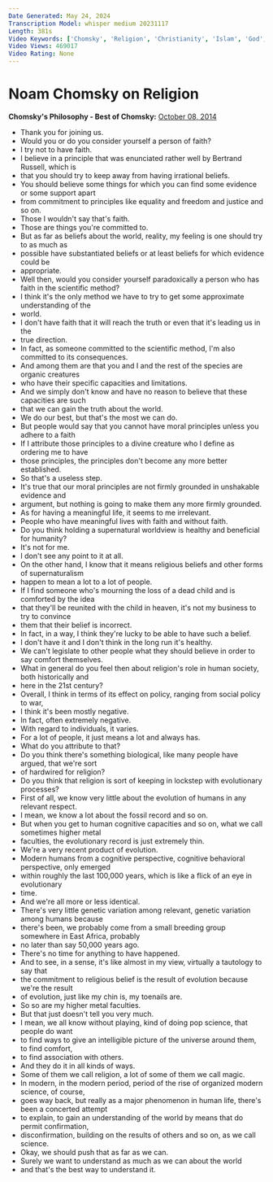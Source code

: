```yaml
---
Date Generated: May 24, 2024
Transcription Model: whisper medium 20231117
Length: 381s
Video Keywords: ['Chomsky', 'Religion', 'Christianity', 'Islam', 'God', 'Metaphysics', 'Religious', 'Atheism', 'agnosticism', 'Noam Chomsky', 'Faith', 'Evolution']
Video Views: 469017
Video Rating: None
---
```


# Noam Chomsky on Religion
**Chomsky's Philosophy - Best of Chomsky:** [October 08, 2014](https://www.youtube.com/watch?v=aZ51k8EiKh0)
*  Thank you for joining us.
*  Would you or do you consider yourself a person of faith?
*  I try not to have faith.
*  I believe in a principle that was enunciated rather well by Bertrand Russell, which is
*  that you should try to keep away from having irrational beliefs.
*  You should believe some things for which you can find some evidence or some support apart
*  from commitment to principles like equality and freedom and justice and so on.
*  Those I wouldn't say that's faith.
*  Those are things you're committed to.
*  But as far as beliefs about the world, reality, my feeling is one should try to as much as
*  possible have substantiated beliefs or at least beliefs for which evidence could be
*  appropriate.
*  Well then, would you consider yourself paradoxically a person who has faith in the scientific method?
*  I think it's the only method we have to try to get some approximate understanding of the
*  world.
*  I don't have faith that it will reach the truth or even that it's leading us in the
*  true direction.
*  In fact, as someone committed to the scientific method, I'm also committed to its consequences.
*  And among them are that you and I and the rest of the species are organic creatures
*  who have their specific capacities and limitations.
*  And we simply don't know and have no reason to believe that these capacities are such
*  that we can gain the truth about the world.
*  We do our best, but that's the most we can do.
*  But people would say that you cannot have moral principles unless you adhere to a faith
*  If I attribute those principles to a divine creature who I define as ordering me to have
*  those principles, the principles don't become any more better established.
*  So that's a useless step.
*  It's true that our moral principles are not firmly grounded in unshakable evidence and
*  argument, but nothing is going to make them any more firmly grounded.
*  As for having a meaningful life, it seems to me irrelevant.
*  People who have meaningful lives with faith and without faith.
*  Do you think holding a supernatural worldview is healthy and beneficial for humanity?
*  It's not for me.
*  I don't see any point to it at all.
*  On the other hand, I know that it means religious beliefs and other forms of supernaturalism
*  happen to mean a lot to a lot of people.
*  If I find someone who's mourning the loss of a dead child and is comforted by the idea
*  that they'll be reunited with the child in heaven, it's not my business to try to convince
*  them that their belief is incorrect.
*  In fact, in a way, I think they're lucky to be able to have such a belief.
*  I don't have it and I don't think in the long run it's healthy.
*  We can't legislate to other people what they should believe in order to say comfort themselves.
*  What in general do you feel then about religion's role in human society, both historically and
*  here in the 21st century?
*  Overall, I think in terms of its effect on policy, ranging from social policy to war,
*  I think it's been mostly negative.
*  In fact, often extremely negative.
*  With regard to individuals, it varies.
*  For a lot of people, it just means a lot and always has.
*  What do you attribute to that?
*  Do you think there's something biological, like many people have argued, that we're sort
*  of hardwired for religion?
*  Do you think that religion is sort of keeping in lockstep with evolutionary processes?
*  First of all, we know very little about the evolution of humans in any relevant respect.
*  I mean, we know a lot about the fossil record and so on.
*  But when you get to human cognitive capacities and so on, what we call sometimes higher metal
*  faculties, the evolutionary record is just extremely thin.
*  We're a very recent product of evolution.
*  Modern humans from a cognitive perspective, cognitive behavioral perspective, only emerged
*  within roughly the last 100,000 years, which is like a flick of an eye in evolutionary
*  time.
*  And we're all more or less identical.
*  There's very little genetic variation among relevant, genetic variation among humans because
*  there's been, we probably come from a small breeding group somewhere in East Africa, probably
*  no later than say 50,000 years ago.
*  There's no time for anything to have happened.
*  And to see, in a sense, it's like almost in my view, virtually a tautology to say that
*  the commitment to religious belief is the result of evolution because we're the result
*  of evolution, just like my chin is, my toenails are.
*  So so are my higher metal faculties.
*  But that just doesn't tell you very much.
*  I mean, we all know without playing, kind of doing pop science, that people do want
*  to find ways to give an intelligible picture of the universe around them, to find comfort,
*  to find association with others.
*  And they do it in all kinds of ways.
*  Some of them we call religion, a lot of some of them we call magic.
*  In modern, in the modern period, period of the rise of organized modern science, of course,
*  goes way back, but really as a major phenomenon in human life, there's been a concerted attempt
*  to explain, to gain an understanding of the world by means that do permit confirmation,
*  disconfirmation, building on the results of others and so on, as we call science.
*  Okay, we should push that as far as we can.
*  Surely we want to understand as much as we can about the world
*  and that's the best way to understand it.

